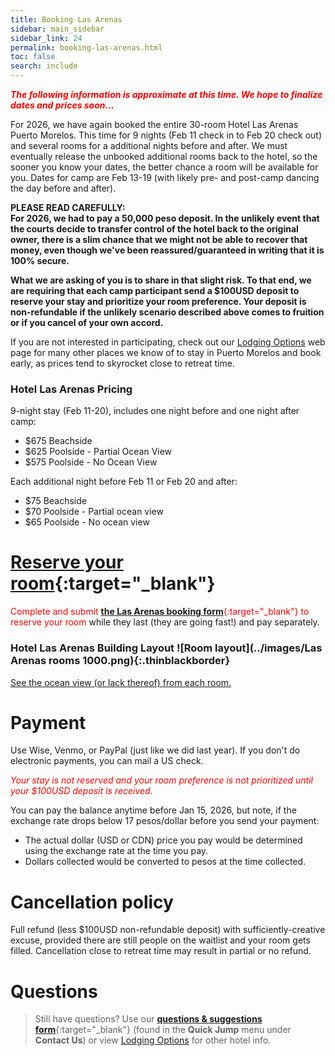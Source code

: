 ```yaml
---
title: Booking Las Arenas
sidebar: main_sidebar
sidebar_link: 24
permalink: booking-las-arenas.html
toc: false
search: include
---
```


<span style="color:red">***The following information is approximate at this time. We hope to finalize dates and prices soon...***</span>

For 2026, we have again booked the entire 30-room Hotel Las Arenas Puerto Morelos. This time for 9 nights (Feb 11 check in to Feb 20 check out) and several rooms for a additional nights before and after. We must eventually release the unbooked additional rooms back to the hotel, so the sooner you know your dates, the better chance a room will be available for you. Dates for camp are Feb 13-19 (with likely pre- and post-camp dancing the day before and after).

**PLEASE READ CAREFULLY:**<br>
**For 2026, we had to pay a 50,000 peso deposit. In the unlikely event that the courts decide to transfer control of the hotel back to the original owner, there is a slim chance that we might not be able to recover that money, even though we've been reassured/guaranteed in writing that it is 100% secure.**

**What we are asking of you is to share in that slight risk. To that end, we are requiring that each camp participant send a $100USD deposit to reserve your stay and prioritize your room preference. Your deposit is non-refundable if the unlikely scenario described above comes to fruition or if you cancel of your own accord.**

If you are not interested in participating, check out our [Lodging Options](lodging-options.md) web page for many other places we know of to stay in Puerto Morelos and book early, as prices tend to skyrocket close to retreat time.

### Hotel Las Arenas Pricing

9-night stay (Feb 11-20), includes one night before and one night after camp:
* $675 Beachside
* $625 Poolside - Partial Ocean View
* $575 Poolside - No Ocean View

Each additional night before Feb 11 or Feb 20 and after:
* $75 Beachside
* $70 Poolside - Partial ocean view
* $65 Poolside - No ocean view

# [Reserve your room](https://docs.google.com/forms/d/e/1FAIpQLSct3SrTHl76pMYcZ5z9-eWdLCjCXzf4igqfVk689qA42YuyWA/viewform){:target="_blank"}
<span style="color:red">Complete and submit [**the Las Arenas booking form**](https://docs.google.com/forms/d/e/1FAIpQLSct3SrTHl76pMYcZ5z9-eWdLCjCXzf4igqfVk689qA42YuyWA/viewform){:target="_blank"} to reserve your room</span> while they last (they are going fast!) and pay separately.

<!-- Keep next heading and image on one to lessen vertical spacing -->
### Hotel Las Arenas Building Layout ![Room layout](../images/Las Arenas rooms 1000.png){:.thinblackborder}

[See the ocean view (or lack thereof) from each room.](./las-arenas-views.md)

# Payment

Use Wise, Venmo, or PayPal (just like we did last year). If you don't do electronic payments, you can mail a US check.

<span style="color:red">*Your stay is not reserved and your room preference is not prioritized until your $100USD deposit is received.*</span>

You can pay the balance anytime before Jan 15, 2026, but note, if the exchange rate drops below 17 pesos/dollar before you send your payment:
* The actual dollar (USD or CDN) price you pay would be determined using the exchange rate at the time you pay.
* Dollars collected would be converted to pesos at the time collected.

# Cancellation policy

Full refund (less $100USD non-refundable deposit) with sufficiently-creative excuse, provided there are still people on the waitlist and your room gets filled. Cancellation close to retreat time may result in partial or no refund.

# Questions

> Still have questions? Use our [**questions & suggestions form**](https://docs.google.com/forms/d/e/1FAIpQLSeKsY-e9iy44578E1ijjs_g5Bwi1gZCuW439N1bOBlL76U5qg/viewform){:target="_blank"} (found in the **Quick Jump** menu under **Contact Us**) or view [Lodging Options](lodging-options.md) for other hotel info.